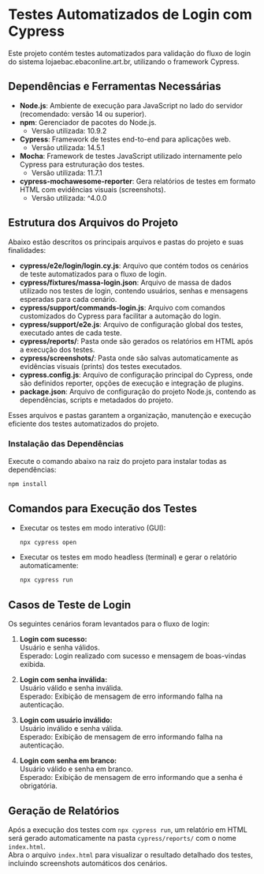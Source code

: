 # Testes Automatizados de Login com Cypress

Este projeto contém testes automatizados para validação do fluxo de login do sistema lojaebac.ebaconline.art.br, utilizando o framework Cypress.

## Dependências e Ferramentas Necessárias

- **Node.js**: Ambiente de execução para JavaScript no lado do servidor (recomendado: versão 14 ou superior).
- **npm**: Gerenciador de pacotes do Node.js.
  - Versão utilizada: 10.9.2
- **Cypress**: Framework de testes end-to-end para aplicações web.
  - Versão utilizada: 14.5.1
- **Mocha**: Framework de testes JavaScript utilizado internamente pelo Cypress para estruturação dos testes.
  - Versão utilizada: 11.7.1
- **cypress-mochawesome-reporter**: Gera relatórios de testes em formato HTML com evidências visuais (screenshots).
  - Versão utilizada: ^4.0.0

## Estrutura dos Arquivos do Projeto

Abaixo estão descritos os principais arquivos e pastas do projeto e suas finalidades:

- **cypress/e2e/login/login.cy.js**: Arquivo que contém todos os cenários de teste automatizados para o fluxo de login.
- **cypress/fixtures/massa-login.json**: Arquivo de massa de dados utilizado nos testes de login, contendo usuários, senhas e mensagens esperadas para cada cenário.
- **cypress/support/commands-login.js**: Arquivo com comandos customizados do Cypress para facilitar a automação do login.
- **cypress/support/e2e.js**: Arquivo de configuração global dos testes, executado antes de cada teste.
- **cypress/reports/**: Pasta onde são gerados os relatórios em HTML após a execução dos testes.
- **cypress/screenshots/**: Pasta onde são salvas automaticamente as evidências visuais (prints) dos testes executados.
- **cypress.config.js**: Arquivo de configuração principal do Cypress, onde são definidos reporter, opções de execução e integração de plugins.
- **package.json**: Arquivo de configuração do projeto Node.js, contendo as dependências, scripts e metadados do projeto.

Esses arquivos e pastas garantem a organização, manutenção e execução eficiente dos testes automatizados do projeto.

### Instalação das Dependências

Execute o comando abaixo na raiz do projeto para instalar todas as dependências:

```bash
npm install
```

## Comandos para Execução dos Testes

- Executar os testes em modo interativo (GUI):
  ```bash
  npx cypress open
  ```
- Executar os testes em modo headless (terminal) e gerar o relatório automaticamente:
  ```bash
  npx cypress run
  ```

## Casos de Teste de Login

Os seguintes cenários foram levantados para o fluxo de login:

1. **Login com sucesso:**  
   Usuário e senha válidos.  
   Esperado: Login realizado com sucesso e mensagem de boas-vindas exibida.

2. **Login com senha inválida:**  
   Usuário válido e senha inválida.  
   Esperado: Exibição de mensagem de erro informando falha na autenticação.

3. **Login com usuário inválido:**  
   Usuário inválido e senha válida.  
   Esperado: Exibição de mensagem de erro informando falha na autenticação.

4. **Login com senha em branco:**  
   Usuário válido e senha em branco.  
   Esperado: Exibição de mensagem de erro informando que a senha é obrigatória.

## Geração de Relatórios

Após a execução dos testes com `npx cypress run`, um relatório em HTML será gerado automaticamente na pasta `cypress/reports/` com o nome `index.html`.  
Abra o arquivo `index.html` para visualizar o resultado detalhado dos testes, incluindo screenshots automáticos dos cenários.
